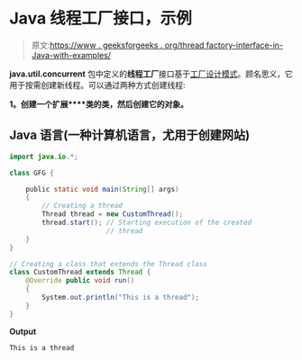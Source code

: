 # Java 线程工厂接口，示例

> 原文:[https://www . geeksforgeeks . org/thread factory-interface-in-Java-with-examples/](https://www.geeksforgeeks.org/threadfactory-interface-in-java-with-examples/)

**java.util.concurrent** 包中定义的**线程工厂**接口基于[工厂设计模式](https://www.geeksforgeeks.org/factory-method-design-pattern-in-java/)。顾名思义，它用于按需创建新线程。可以通过两种方式创建线程:

**1。创建一个扩展****类的类，然后创建它的对象。**

## Java 语言(一种计算机语言，尤用于创建网站)

```java
import java.io.*;

class GFG {

    public static void main(String[] args)
    {
        // Creating a thread
        Thread thread = new CustomThread();
        thread.start(); // Starting execution of the created
                        // thread
    }
}

// Creating a class that extends the Thread class
class CustomThread extends Thread {
    @Override public void run()
    {
        System.out.println("This is a thread");
    }
}
```

**Output**

```java
This is a thread
```
